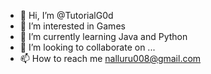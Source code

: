 - 👋 Hi, I’m @TutorialG0d
- 👀 I’m interested in Games
- 🌱 I’m currently learning Java and Python
- 💞️ I’m looking to collaborate on ...
- 📫 How to reach me nalluru008@gmail.com
